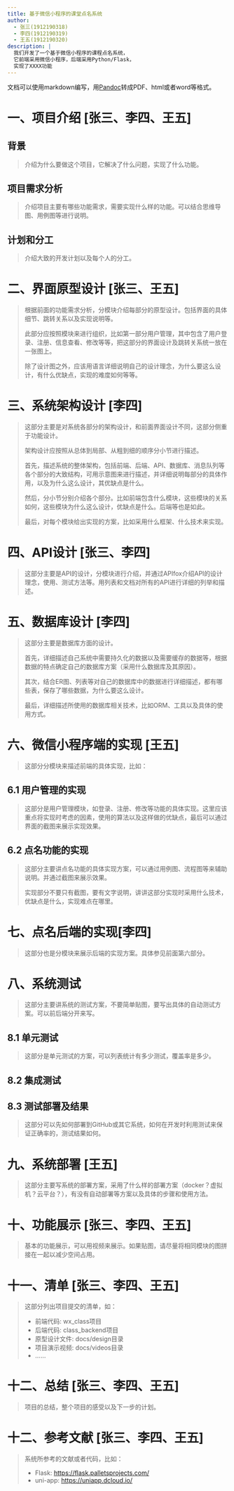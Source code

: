 ```yaml
---
title: 基于微信小程序的课堂点名系统
author:
  - 张三(1912190318)
  - 李四(1912190319)
  - 王五(1912190320)
description: |
  我们开发了一个基于微信小程序的课程点名系统，
  它前端采用微信小程序，后端采用Python/Flask，
  实现了XXXX功能
---
```


文档可以使用markdown编写，用[Pandoc](https://pandoc.org/)转成PDF、html或者word等格式。

# 一、项目介绍 [张三、李四、王五]

## 背景

> 介绍为什么要做这个项目，它解决了什么问题，实现了什么功能。
>

## 项目需求分析

> 介绍项目主要有哪些功能需求，需要实现什么样的功能。可以结合思维导图、用例图等进行说明。
>

## 计划和分工

> 介绍大致的开发计划以及每个人的分工。
>

# 二、界面原型设计 [张三、王五]

> 根据前面的功能需求分析，分模块介绍每部分的原型设计。包括界面的具体细节、跳转关系以及实现说明等。
>
> 此部分应按照模块来进行组织，比如第一部分用户管理，其中包含了用户登录、注册、信息查看、修改等等，把这部分的界面设计及跳转关系统一放在一张图上。
>
> 除了设计图之外，应该用语言详细说明自己的设计理念，为什么要这么设计，有什么优缺点，实现的难度如何等等。
>

# 三、系统架构设计 [李四]

> 这部分主要是对系统各部分的架构设计，和前面界面设计不同，这部分侧重于功能设计。
>
> 架构设计应按照从总体到局部、从粗到细的顺序分小节进行描述。
>
> 首先，描述系统的整体架构，包括前端、后端、API、数据库、消息队列等各个部分的大致结构，可用示意图来进行描述，并详细说明每部分的具体作用，以及为什么这么设计，其优缺点是什么。
>
> 然后，分小节分别介绍各个部分。比如前端包含什么模块，这些模块的关系如何，这些模块为什么这么设计，优缺点是什么。后端等也是如此。
>
> 最后，对每个模块给出实现的方案，比如采用什么框架、什么技术来实现。
>

# 四、API设计 [张三、李四]

> 这部分主要是API的设计，分模块进行介绍，并通过APIfox介绍API的设计理念，使用、测试方法等。用列表和文档对所有的API进行详细的列举和描述。
>

# 五、数据库设计 [李四]

> 这部分主要是数据库方面的设计。
>
> 首先，详细描述自己系统中需要持久化的数据以及需要缓存的数据等，根据数据的特点确定自己的数据库方案（采用什么数据库及其原因）。
>
> 其次，结合ER图、列表等对自己的数据库中的数据进行详细描述，都有哪些表，保存了哪些数据，为什么要这么设计。
>
> 最后，详细描述所使用的数据库相关技术，比如ORM、工具以及具体的使用方式。
>

# 六、微信小程序端的实现 [王五]

> 这部分分模块来描述前端的具体实现，比如：
>

## 6.1 用户管理的实现

> 这部分是用户管理模块，如登录、注册、修改等功能的具体实现。这里应该重点将实现时考虑的因素，使用的算法以及这样做的优缺点，最后可以通过界面的截图来展示实现效果。
>

## 6.2 点名功能的实现

> 这部分主要讲点名功能的具体实现方案，可以通过用例图、流程图等来辅助说明。并通过截图来展示效果。
>
> 实现部分不要只有截图，要有文字说明，讲讲这部分实现时采用什么技术，优缺点是什么，实现难点在哪里。
>


# 七、点名后端的实现[李四]

> 这部分也是分模块来展示后端的实现方案。具体参见前面第六部分。
>

# 八、系统测试

> 这部分主要讲系统的测试方案，不要简单贴图，要写出具体的自动测试方案。可以前后端分开来写。
>

## 8.1 单元测试

> 这部分是单元测试的方案，可以列表统计有多少测试，覆盖率是多少。
>

## 8.2 集成测试

## 8.3 测试部署及结果

> 这部分可以先如何部署到GitHub或其它系统，如何在开发时利用测试来保证正确率的，测试结果如何。
>


# 九、系统部署 [王五]

> 这部分主要写系统的部署方案，采用了什么样的部署方案（docker？虚拟机？云平台？），有没有自动部署等方案以及具体的步骤和使用方法。
>

# 十、功能展示 [张三、李四、王五]

> 基本的功能展示，可以用视频来展示。如果贴图，请尽量将相同模块的图拼接在一起以减少空间占用。
>

# 十一、清单 [张三、李四、王五]

> 这部分列出项目提交的清单，如：
>
> - 前端代码: wx_class项目
> - 后端代码: class_backend项目
> - 原型设计文件: docs/design目录
> - 项目演示视频: docs/videos目录
> - ……
>

# 十二、总结 [张三、李四、王五]

> 项目的总结，整个项目的感受以及下一步的计划。
>

# 十二、参考文献 [张三、李四、王五]

> 系统所参考的文献或者代码，比如：
>
> - Flask: https://flask.palletsprojects.com/
> - uni-app: https://uniapp.dcloud.io/ 



